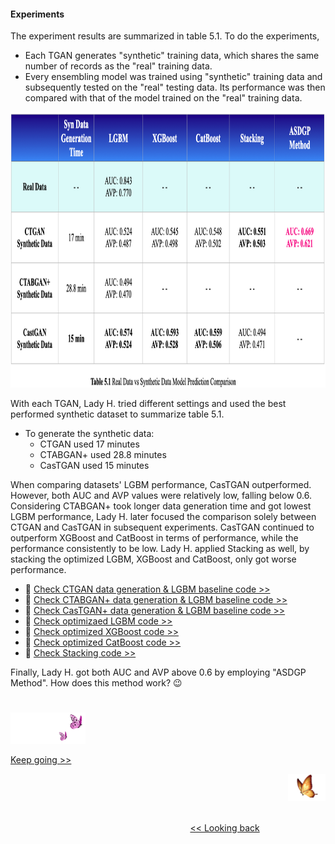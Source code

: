 #### Experiments

The experiment results are summarized in table 5.1. To do the experiments,
* Each TGAN generates "synthetic" training data, which shares the same number of records as the "real" training data.
* Every ensembling model was trained using "synthetic" training data and subsequently tested on the "real" testing data. Its performance was then compared with that of the model trained on the "real" training data.
<img src="https://github.com/lady-h-world/My_Garden/blob/main/images/Secret_Guest_images/syn_exp_table.png" width="930" height="441" />

With each TGAN, Lady H. tried different settings and used the best performed synthetic dataset to summarize table 5.1. 

* To generate the synthetic data:
  * CTGAN used 17 minutes
  * CTABGAN+ used 28.8 minutes
  * CasTGAN used 15 minutes

When comparing datasets' LGBM performance, CasTGAN outperformed. However, both AUC and AVP values were relatively low, falling below 0.6. Considering CTABGAN+ took longer data generation time and got lowest LGBM performance, Lady H. later focused the comparison solely between CTGAN and CasTGAN in subsequent experiments. CasTGAN continued to outperform XGBoost and CatBoost in terms of performance, while the performance consistently to be low. Lady H. applied Stacking as well, by stacking the optimized LGBM, XGBoost and CatBoost, only got worse performance.

* 🌻 [Check CTGAN data generation & LGBM baseline code >>][1] 
* 🌻 [Check CTABGAN+ data generation & LGBM baseline code >>][2] 
* 🌻 [Check CasTGAN+ data generation & LGBM baseline code >>][3] 
* 🌻 [Check optimizaed LGBM code >>][4]
* 🌻 [Check optimized XGBoost code >>][6] 
* 🌻 [Check optimized CatBoost code >>][7] 
* 🌻 [Check Stacking code >>][5] 

Finally, Lady H. got both AUC and AVP above 0.6 by employing "ASDGP Method". How does this method work? 😉


#
<p align="left">
<img src="https://github.com/lady-h-world/My_Garden/blob/main/images/follow_us.png" width="120" height="50" />
</p>

[Keep going >>][8]

<p align="right">
<img src="https://github.com/lady-h-world/My_Garden/blob/main/images/going_back.png" width="60" height="44" />
</p>

&nbsp;&nbsp;&nbsp;&nbsp;&nbsp;&nbsp;&nbsp;&nbsp;&nbsp;&nbsp;&nbsp;&nbsp;&nbsp;&nbsp;&nbsp;&nbsp;&nbsp;&nbsp;&nbsp;&nbsp;&nbsp;&nbsp;&nbsp;&nbsp;&nbsp;&nbsp;&nbsp;&nbsp;&nbsp;&nbsp;&nbsp;&nbsp;&nbsp;&nbsp;&nbsp;&nbsp;&nbsp;&nbsp;&nbsp;&nbsp;&nbsp;&nbsp;&nbsp;&nbsp;&nbsp;&nbsp;&nbsp;&nbsp;&nbsp;&nbsp;&nbsp;&nbsp;&nbsp;&nbsp;&nbsp;&nbsp;&nbsp;&nbsp;&nbsp;&nbsp;&nbsp;&nbsp;&nbsp;&nbsp;&nbsp;&nbsp;&nbsp;&nbsp;&nbsp;&nbsp;&nbsp;&nbsp;&nbsp;&nbsp;&nbsp;&nbsp;&nbsp;&nbsp;&nbsp;&nbsp;&nbsp;&nbsp;&nbsp;&nbsp;&nbsp;&nbsp;&nbsp;&nbsp;&nbsp;&nbsp;&nbsp;&nbsp;&nbsp;&nbsp;&nbsp;&nbsp;&nbsp;&nbsp;&nbsp;&nbsp;&nbsp;&nbsp;&nbsp;&nbsp;&nbsp;&nbsp;&nbsp;&nbsp;&nbsp;&nbsp;&nbsp;&nbsp;&nbsp;&nbsp;&nbsp;&nbsp;&nbsp;&nbsp;&nbsp;&nbsp;&nbsp;&nbsp;&nbsp;&nbsp;&nbsp;&nbsp;&nbsp;&nbsp;&nbsp;&nbsp;&nbsp;&nbsp;&nbsp;&nbsp;&nbsp;&nbsp;&nbsp;&nbsp;&nbsp;&nbsp;&nbsp;&nbsp;&nbsp;&nbsp;&nbsp;&nbsp;&nbsp;&nbsp;&nbsp;&nbsp;&nbsp;&nbsp;&nbsp;&nbsp;&nbsp;&nbsp;&nbsp;&nbsp;&nbsp;&nbsp;&nbsp;&nbsp;&nbsp;&nbsp;&nbsp;&nbsp;&nbsp;&nbsp;&nbsp;&nbsp;&nbsp;&nbsp;&nbsp;&nbsp;&nbsp;&nbsp;&nbsp;&nbsp;&nbsp;&nbsp;&nbsp;&nbsp;&nbsp;&nbsp;&nbsp;&nbsp;&nbsp;&nbsp;&nbsp;&nbsp;&nbsp;&nbsp;&nbsp;&nbsp;&nbsp;&nbsp;&nbsp;&nbsp;&nbsp;&nbsp;&nbsp;[<< Looking back][9]

[1]:https://github.com/lady-h-world/My_Garden/blob/main/code/secret_guest/syn_data_exps/syn_ctgan.ipynb
[2]:https://github.com/lady-h-world/My_Garden/blob/main/code/secret_guest/syn_data_exps/syn_ctabgan%2B.ipynb
[3]:https://github.com/lady-h-world/My_Garden/blob/main/code/secret_guest/syn_data_exps/syn_castgan.ipynb
[4]:https://github.com/lady-h-world/My_Garden/blob/main/code/secret_guest/syn_data_exps/hpo_lgbm.ipynb
[5]:https://github.com/lady-h-world/My_Garden/blob/main/code/secret_guest/syn_data_exps/stacking_vecstack.ipynb
[6]:https://github.com/lady-h-world/My_Garden/blob/main/code/secret_guest/syn_data_exps/hpo_xgboost.ipynb
[7]:https://github.com/lady-h-world/My_Garden/blob/main/code/secret_guest/syn_data_exps/hpo_catboost.ipynb
[8]:https://github.com/lady-h-world/My_Garden/blob/main/reading_pages/Secret_Guest/tgans8.md
[9]:https://github.com/lady-h-world/My_Garden/blob/main/reading_pages/Secret_Guest/tgans6.md
